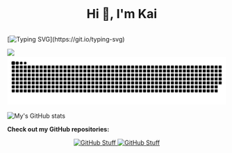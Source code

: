 <div id="user-content-toc">
  <ul align="center">
    <summary><h1 style="display: inline-block">Hi 👋, I'm Kai</h1></summary>
  </ul>
</div>

[![Typing SVG](https://readme-typing-svg.demolab.com?font=Fira+Code&pause=1000&width=435&lines=I+do+python+stuff.)](https://git.io/typing-svg)

<img src="https://user-images.githubusercontent.com/73097560/115834477-dbab4500-a447-11eb-908a-139a6edaec5c.gif">

<div align="center">
  <img  src="https://github.com/1999AZZAR/1999AZZAR/blob/main/resources/img/grid-snake.svg"
       alt="snake" /></a>
</div>

  ![My's GitHub stats](https://github-readme-stats.vercel.app/api?username=Kai-Guan&show_icons=true&theme=radical)
  
__Check out my GitHub repositories:__
<div align="center">
  <p>
    <a href="https://github.com/Kai-Guan/PONG">
      <img src="https://github-readme-stats.vercel.app/api/pin/?username=Kai-Guan&repo=PONG" alt="GitHub Stuff" />
    </a>
    <a href="https://github.com/Kai-Guan/BFS-Visualisation">
      <img src="https://github-readme-stats.vercel.app/api/pin/?username=Kai-Guan&repo=BFS-Visualisation" alt="GitHub Stuff" />
    </a>
  </p>
</div>
<!--[![Anurag's GitHub stats](https://github-readme-stats.vercel.app/api?username=Kai-Guan)](https://github.com/anuraghazra/github-readme-stats)-->
